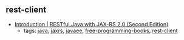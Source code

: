 rest-client 
---
* [Introduction | RESTfu­­l Jav­a­ wit­h ­JAX­-­­RS 2.­0­ (Second Edition)](https://dennis-xlc.gitbooks.io/restful-java-with-jax-rs-2-0-2rd-edition/en/index.html)
    * tags: [java](../tags/java.md), [jaxrs](../tags/jaxrs.md), [javaee](../tags/javaee.md), [free-programming-books](../tags/free-programming-books.md), [rest-client](../tags/rest-client.md)
